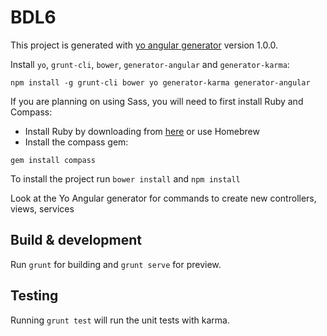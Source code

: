 # BDL6

This project is generated with [yo angular generator](https://github.com/yeoman/generator-angular)
version 1.0.0.

Install `yo`, `grunt-cli`, `bower`, `generator-angular` and `generator-karma`:
```
npm install -g grunt-cli bower yo generator-karma generator-angular
```

If you are planning on using Sass, you will need to first install Ruby and Compass:
- Install Ruby by downloading from [here](http://rubyinstaller.org/downloads/) or use Homebrew
- Install the compass gem:
```
gem install compass
```

To install the project run `bower install` and `npm install`


Look at the Yo Angular generator for commands to create new controllers, views, services


## Build & development

Run `grunt` for building and `grunt serve` for preview.

## Testing

Running `grunt test` will run the unit tests with karma.
